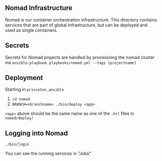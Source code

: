 ## Nomad Infrastructure

Nomad is our container orchestration infrastructure. This directory contains services that are part of global infrastructure, but can be deployed and used as single containers.

## Secrets

Secrets for Nomad projects are handled by provisioning the nomad cluster via `ansible-playbook playbooks/nomad.yml --tags [projectname]`

## Deployment

Starting in `princeton_ansible`

1. `cd nomad`
1. `BRANCH=<branchname> ./bin/deploy <app>`

`<app>` above should be the same name as one of the `.hcl` files in `nomad/deploy/`

## Logging into Nomad

`./bin/login`

You can see the running services in "Jobs"
